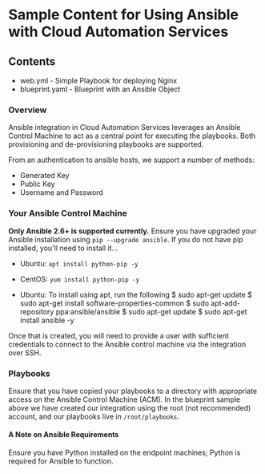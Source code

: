 # Sample Content for Using Ansible with Cloud Automation Services 

## Contents 

* web.yml - Simple Playbook for deploying Nginx 
* blueprint.yaml - Blueprint with an Ansible Object

### Overview

Ansible integration in Cloud Automation Services leverages an Ansible Control Machine to act as a central point for executing the playbooks. Both provisioning and de-provisioning playbooks are supported.

From an authentication to ansible hosts, we support a number of  methods:

* Generated Key
* Public Key
* Username and Password


### Your Ansible Control Machine

**Only Ansible 2.6+ is supported currently.** Ensure you have upgraded your Ansible installation using ``` pip --upgrade ansible ```. If you do not have pip installed, you'll need to install it...

* Ubuntu: ``` apt install python-pip -y ```
* CentOS: ``` yum install python-pip -y ```

* Ubuntu: To install using apt, run the following 
$ sudo apt-get update
$ sudo apt-get install software-properties-common
$ sudo apt-add-repository ppa:ansible/ansible
$ sudo apt-get update
$ sudo apt-get install ansible -y

Once that is created, you will need to provide a user with sufficient credentials to connect to the Ansible control machine via the integration over SSH.

### Playbooks

Ensure that you have copied your playbooks to a directory with appropriate access on the Ansible Control Machine (ACM). In the blueprint sample above we have created our integration using the root (not recommended) account, and our playbooks live in ``` /root/playbooks ```.

#### A Note on Ansible Requirements

Ensure you have Python installed on the endpoint machines; Python is required for Ansible to function.
